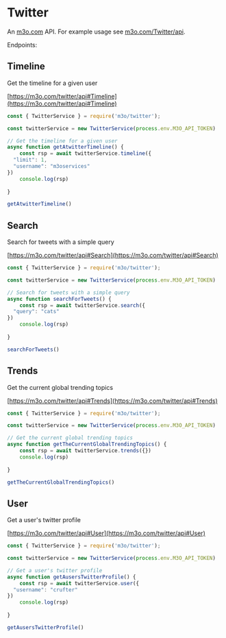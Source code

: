 # Twitter

An [m3o.com](https://m3o.com) API. For example usage see [m3o.com/Twitter/api](https://m3o.com/Twitter/api).

Endpoints:

## Timeline

Get the timeline for a given user


[https://m3o.com/twitter/api#Timeline](https://m3o.com/twitter/api#Timeline)

```js
const { TwitterService } = require('m3o/twitter');

const twitterService = new TwitterService(process.env.M3O_API_TOKEN)

// Get the timeline for a given user
async function getAtwitterTimeline() {
	const rsp = await twitterService.timeline({
  "limit": 1,
  "username": "m3oservices"
})
	console.log(rsp)
	
}

getAtwitterTimeline()
```
## Search

Search for tweets with a simple query


[https://m3o.com/twitter/api#Search](https://m3o.com/twitter/api#Search)

```js
const { TwitterService } = require('m3o/twitter');

const twitterService = new TwitterService(process.env.M3O_API_TOKEN)

// Search for tweets with a simple query
async function searchForTweets() {
	const rsp = await twitterService.search({
  "query": "cats"
})
	console.log(rsp)
	
}

searchForTweets()
```
## Trends

Get the current global trending topics


[https://m3o.com/twitter/api#Trends](https://m3o.com/twitter/api#Trends)

```js
const { TwitterService } = require('m3o/twitter');

const twitterService = new TwitterService(process.env.M3O_API_TOKEN)

// Get the current global trending topics
async function getTheCurrentGlobalTrendingTopics() {
	const rsp = await twitterService.trends({})
	console.log(rsp)
	
}

getTheCurrentGlobalTrendingTopics()
```
## User

Get a user's twitter profile


[https://m3o.com/twitter/api#User](https://m3o.com/twitter/api#User)

```js
const { TwitterService } = require('m3o/twitter');

const twitterService = new TwitterService(process.env.M3O_API_TOKEN)

// Get a user's twitter profile
async function getAusersTwitterProfile() {
	const rsp = await twitterService.user({
  "username": "crufter"
})
	console.log(rsp)
	
}

getAusersTwitterProfile()
```
